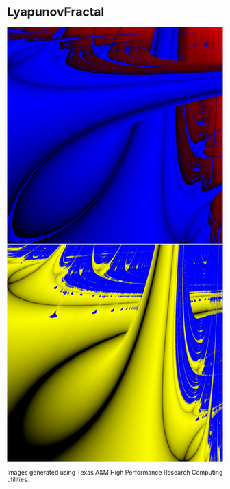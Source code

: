 # LyapunovFractal

![](https://github.com/lucianchauvin/LyapunovFractal/blob/main/redBlue2.jpg)
![](https://github.com/lucianchauvin/LyapunovFractal/blob/main/lyapunov%5B2%2C4%5Dx%5B2%2C4%5D_resolution2000.png)

Images generated using Texas A&M High Performance Research Computing utilities.
